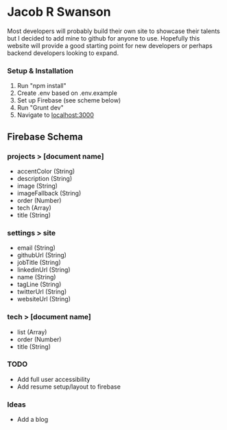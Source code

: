 # Jacob R Swanson
Most developers will probably build their own site to showcase their talents but I decided to add mine to github for anyone to use. Hopefully this website will provide a good starting point for new developers or perhaps backend developers looking to expand.

### Setup & Installation
1. Run "npm install"
2. Create .env based on .env.example
3. Set up Firebase (see scheme below)
4. Run "Grunt dev"
5. Navigate to <localhost:3000>


## Firebase Schema

### projects > [document name]
- accentColor (String)
- description (String)
- image (String)
- imageFallback (String)
- order (Number)
- tech (Array)
- title (String)

### settings > site
- email (String)
- githubUrl (String)
- jobTitle (String)
- linkedinUrl (String)
- name (String)
- tagLine (String)
- twitterUrl (String)
- websiteUrl (String)

### tech > [document name]
- list (Array)
- order (Number)
- title (String)


### TODO
* Add full user accessibility
* Add resume setup/layout to firebase

### Ideas
* Add a blog
